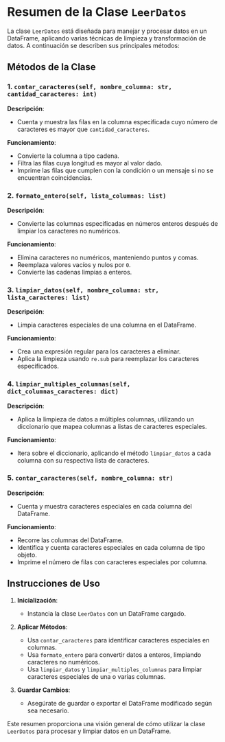 # Resumen de la Clase `LeerDatos`

La clase `LeerDatos` está diseñada para manejar y procesar datos en un DataFrame, aplicando varias técnicas de limpieza y transformación de datos. A continuación se describen sus principales métodos:

## Métodos de la Clase

### 1. `contar_caracteres(self, nombre_columna: str, cantidad_caracteres: int)`

**Descripción**:
- Cuenta y muestra las filas en la columna especificada cuyo número de caracteres es mayor que `cantidad_caracteres`.

**Funcionamiento**:
- Convierte la columna a tipo cadena.
- Filtra las filas cuya longitud es mayor al valor dado.
- Imprime las filas que cumplen con la condición o un mensaje si no se encuentran coincidencias.

### 2. `formato_entero(self, lista_columnas: list)`

**Descripción**:
- Convierte las columnas especificadas en números enteros después de limpiar los caracteres no numéricos.

**Funcionamiento**:
- Elimina caracteres no numéricos, manteniendo puntos y comas.
- Reemplaza valores vacíos y nulos por `0`.
- Convierte las cadenas limpias a enteros.

### 3. `limpiar_datos(self, nombre_columna: str, lista_caracteres: list)`

**Descripción**:
- Limpia caracteres especiales de una columna en el DataFrame.

**Funcionamiento**:
- Crea una expresión regular para los caracteres a eliminar.
- Aplica la limpieza usando `re.sub` para reemplazar los caracteres especificados.

### 4. `limpiar_multiples_columnas(self, dict_columnas_caracteres: dict)`

**Descripción**:
- Aplica la limpieza de datos a múltiples columnas, utilizando un diccionario que mapea columnas a listas de caracteres especiales.

**Funcionamiento**:
- Itera sobre el diccionario, aplicando el método `limpiar_datos` a cada columna con su respectiva lista de caracteres.

### 5. `contar_caracteres(self, nombre_columna: str)`

**Descripción**:
- Cuenta y muestra caracteres especiales en cada columna del DataFrame.

**Funcionamiento**:
- Recorre las columnas del DataFrame.
- Identifica y cuenta caracteres especiales en cada columna de tipo objeto.
- Imprime el número de filas con caracteres especiales por columna.

## Instrucciones de Uso

1. **Inicialización**: 
   - Instancia la clase `LeerDatos` con un DataFrame cargado.

2. **Aplicar Métodos**:
   - Usa `contar_caracteres` para identificar caracteres especiales en columnas.
   - Usa `formato_entero` para convertir datos a enteros, limpiando caracteres no numéricos.
   - Usa `limpiar_datos` y `limpiar_multiples_columnas` para limpiar caracteres especiales de una o varias columnas.

3. **Guardar Cambios**:
   - Asegúrate de guardar o exportar el DataFrame modificado según sea necesario.

Este resumen proporciona una visión general de cómo utilizar la clase `LeerDatos` para procesar y limpiar datos en un DataFrame.
